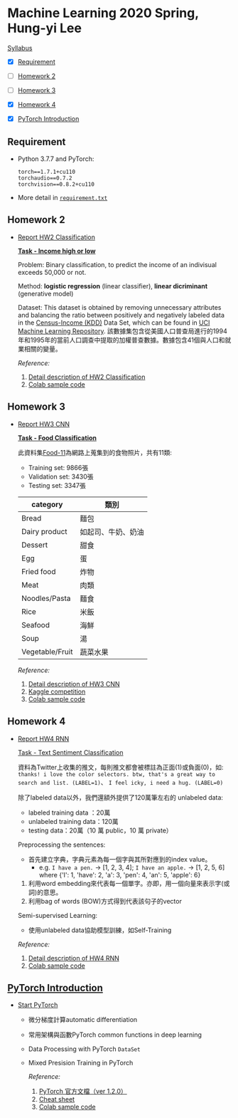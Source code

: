 <!-- TODO
- More description in start_pytorch of pytorch introduction
- Add ObjectDetection
- Add ImageNetAPP
 -->
# Machine Learning 2020 Spring, Hung-yi Lee

[Syllabus](http://speech.ee.ntu.edu.tw/~tlkagk/courses_ML20.html)

  - [x] [Requirement](#requirement)
  - [ ] [Homework 2](#homework-2)
  - [ ] [Homework 3](#homework-3)
  - [x] [Homework 4](#homework-4)
  - [x] [PyTorch Introduction](#pytorch-introduction)


## Requirement

- Python 3.7.7 and PyTorch:
    ```
    torch==1.7.1+cu110
    torchaudio==0.7.2
    torchvision==0.8.2+cu110
    ```
- More detail in [`requirement.txt`](https://github.com/oicjacky/ML-course-of-Lee/blob/main/requirement.txt)

## Homework 2

- [Report HW2 Classification]()
    
    <u>**Task - Income high or low**</u>

    Problem: Binary classification, to predict the income of an indivisual exceeds 50,000 or not.

    Method: **logistic regression** (linear classifier), **linear dicriminant** (generative model)

    Dataset: This dataset is obtained by removing unnecessary attributes and balancing the ratio between positively and negatively labeled data in the [Census-Income (KDD)](https://archive.ics.uci.edu/ml/datasets/Census-Income+(KDD)) Data Set, which can be found in [UCI Machine Learning Repository](https://archive.ics.uci.edu/ml/index.php). 
    該數據集包含從美國人口普查局進行的1994年和1995年的當前人口調查中提取的加權普查數據。數據包含41個與人口和就業相關的變量。

    *Reference:*  
    1. [Detail description of HW2 Classification](https://docs.google.com/presentation/d/1dQVeHfIfUUWxMSg58frKBBeg2OD4N7SD0YP3LYMM7AA/edit#slide=id.g7be340f71d_0_186)
    2. [Colab sample code](https://colab.research.google.com/drive/1k6uHcnNbQwuttgSK2ekE5LzpefJeBt6k)


## Homework 3

- [Report HW3 CNN]()
    
    <u>**Task - Food Classification**</u>

    此資料集[Food-11](https://reurl.cc/3DLavL)為網路上蒐集到的食物照片，共有11類:
    
    - Training set: 9866張
    - Validation set: 3430張
    - Testing set: 3347張
    
    | category        | 類別               |
    | --------------- | ------------------ |
    | Bread           | 麵包               |
    | Dairy product   | 如起司、牛奶、奶油 |
    | Dessert         | 甜食               |
    | Egg             | 蛋                 |
    | Fried food      | 炸物               |
    | Meat            | 肉類               |
    | Noodles/Pasta   | 麵食               |
    | Rice            | 米飯               |
    | Seafood         | 海鮮               |
    | Soup            | 湯                 |
    | Vegetable/Fruit | 蔬菜水果           |

    *Reference:*  
    1. [Detail description of HW3 CNN](https://docs.google.com/presentation/d/1_6TJrFs3JGBsJpdRGLK1Fy_EiJlNvLm_lTZ9sjLsaKE/edit#slide=id.p1)
    2. [Kaggle competition](https://reurl.cc/ZO7XpM)
    3. [Colab sample code](https://colab.research.google.com/drive/1rDbT2_7ULwKUMO1oJ7w6oD20K5d75bBW#scrollTo=zhzdomRTOKoJ)


## Homework 4

- [Report HW4 RNN](https://github.com/oicjacky/ML-course-of-Lee/tree/main/hw4)

    <u>Task - Text Sentiment Classification</u>

    資料為Twitter上收集的推文，每則推文都會被標註為正面(1)或負面(0)，如:
    `thanks! i love the color selectors. btw, that's a great way to search and list. (LABEL=1)`、
    `I feel icky, i need a hug. (LABEL=0)`

    除了labeled data以外，我們還額外提供了120萬筆左右的 unlabeled data: 
    - labeled training data ：20萬
    - unlabeled training data：120萬
    - testing data：20萬（10 萬 public，10 萬 private）

    Preprocessing the sentences:
    - 首先建立字典，字典元素為每一個字與其所對應到的index value。
        - e.g. `I have a pen.` → [1, 2, 3, 4];
        `I have an apple.` → [1, 2, 5, 6]  
        where {'I': 1, 'have': 2, 'a': 3, 'pen': 4, 'an': 5, 'apple': 6}

    1. 利用word embedding來代表每一個單字。亦即，用一個向量來表示字(或詞)的意思。
        <!-- <img src="images\Machine-Learning-HW4-RNN_1.PNG" style="vertical-align:middle; margin:0px 50px" width="60%" >
        <img src="images\Machine-Learning-HW4-RNN_2.PNG" style="vertical-align:middle; margin:0px 50px" width="60%" >
        <img src="images\Machine-Learning-HW4-RNN_4.PNG" style="vertical-align:middle; margin:0px 50px" width="60%" > -->
    2. 利用bag of words (BOW)方式得到代表該句子的vector
        <!-- <img src="images\Machine-Learning-HW4-RNN_3.PNG" style="vertical-align:middle; margin:0px 50px" width="60%" > -->

    Semi-supervised Learning:
    - 使用unlabeled data協助模型訓練，如Self-Training
        <!-- <img src="images\Machine-Learning-HW4-RNN_5.PNG" style="vertical-align:middle; margin:0px 50px" width="60%" > -->
    
    *Reference:*  
    1. [Detail description of HW4 RNN](https://docs.google.com/presentation/d/1W5-D0hqchrkVgQxwNLBDlydamCHx5yetzmwbUiksBAA/edit#slide=id.g7cd4f194f5_2_45)  
    2. [Colab sample code](https://colab.research.google.com/drive/16d1Xox0OW-VNuxDn1pvy2UXFIPfieCb9)


## [PyTorch Introduction](https://www.youtube.com/watch?v=kQeezFrNoOg&feature=youtu.be)

- [Start PyTorch](https://github.com/oicjacky/ML-course-of-Lee/tree/main/start_pytorch)
  - 微分梯度計算automatic differentiation
  - 常用架構與函數PyTorch common functions in deep learning
  - Data Processing with PyTorch `DataSet`
  - Mixed Presision Training in PyTorch

    *Reference:*  
    1. [PyTorch 官方文檔（ver 1.2.0）](https://pytorch.org/docs/1.2.0/)
    2. [Cheat sheet](https://hackmd.io/@rh0jTfFDTO6SteMDq91tgg/HkDRHKLrU)
    3. [Colab sample code](https://colab.research.google.com/drive/1CmkRJ5R41D2QIZXQLszMt68TWUrGd-yf)
